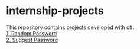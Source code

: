 # internship-projects
This repository contains projects developed with c#.  
[1. Random Password](https://github.com/zeynepdincel/internship-projects/tree/main/Random_Password)  
[2. Suggest Password](https://github.com/zeynepdincel/internship-projects/tree/main/SuggestPassword)

